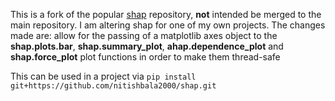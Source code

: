 This is a fork of the popular [shap](https://github.com/slundberg/shap/) repository, **not** intended
be merged to the main repository. I am altering shap for one of my own projects. The changes made are: 
allow for the passing of a matplotlib axes object to the **shap.plots.bar**, **shap.summary_plot**, **ahap.dependence_plot** 
and **shap.force_plot** plot functions in order to make them thread-safe

This can be used in a project via `pip install git+https://github.com/nitishbala2000/shap.git`